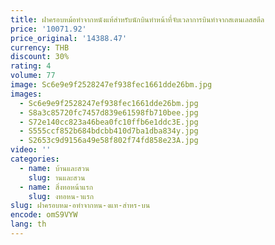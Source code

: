 ```yaml
---
title: ฝาครอบหม้อทำจากหนังแท้สำหรับนักบินทำหน้าที่จับเวลาการบินทำจากสเตนเลสสตีล
price: '10071.92'
price_original: '14388.47'
currency: THB
discount: 30%
rating: 4
volume: 77
image: Sc6e9e9f2528247ef938fec1661dde26bm.jpg
images:
  - Sc6e9e9f2528247ef938fec1661dde26bm.jpg
  - S8a3c85720fc7457d839e61598fb710bee.jpg
  - S72e140cc823a46bea0fc10ffb6e1ddc3E.jpg
  - S555ccf852b684bdcbb410d7ba1dba834y.jpg
  - S2653c9d9156a49e58f802f74fd858e23A.jpg
video: ''
categories:
  - name: บ้านและสวน
    slug: านและสวน
  - name: สิ่งทอหน้าแรก
    slug: งทอหน-าแรก
slug: ฝาครอบหม-อทำจากหน-งแท-สำหร-บน
encode: omS9VYW
lang: th
---
```

  